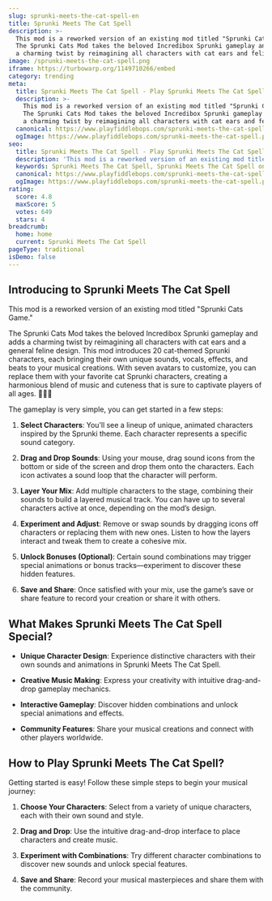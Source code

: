 ```yaml
---
slug: sprunki-meets-the-cat-spell-en
title: Sprunki Meets The Cat Spell
description: >-
  This mod is a reworked version of an existing mod titled "Sprunki Cats Game."
  The Sprunki Cats Mod takes the beloved Incredibox Sprunki gameplay and adds
  a charming twist by reimagining all characters with cat ears and feline design.
image: /sprunki-meets-the-cat-spell.png
iframe: https://turbowarp.org/1149710266/embed
category: trending
meta:
  title: Sprunki Meets The Cat Spell - Play Sprunki Meets The Cat Spell Online
  description: >-
    This mod is a reworked version of an existing mod titled "Sprunki Cats Game."
    The Sprunki Cats Mod takes the beloved Incredibox Sprunki gameplay and adds
    a charming twist by reimagining all characters with cat ears and feline design.
  canonical: https://www.playfiddlebops.com/sprunki-meets-the-cat-spell/
  ogImage: https://www.playfiddlebops.com/sprunki-meets-the-cat-spell.png
seo:
  title: Sprunki Meets The Cat Spell - Play Sprunki Meets The Cat Spell Online
  description: 'This mod is a reworked version of an existing mod titled "Sprunki Cats Game."'
  keywords: Sprunki Meets The Cat Spell, Sprunki Meets The Cat Spell online
  canonical: https://www.playfiddlebops.com/sprunki-meets-the-cat-spell/
  ogImage: https://www.playfiddlebops.com/sprunki-meets-the-cat-spell.png
rating:
  score: 4.8
  maxScore: 5
  votes: 649
  stars: 4
breadcrumb:
  home: home
  current: Sprunki Meets The Cat Spell
pageType: traditional
isDemo: false
---
```


## Introducing to Sprunki Meets The Cat Spell

This mod is a reworked version of an existing mod titled "Sprunki Cats Game."

The Sprunki Cats Mod takes the beloved Incredibox Sprunki gameplay and adds a charming twist by reimagining all characters with cat ears and a general feline design. This mod introduces 20 cat-themed Sprunki characters, each bringing their own unique sounds, vocals, effects, and beats to your musical creations. With seven avatars to customize, you can replace them with your favorite cat Sprunki characters, creating a harmonious blend of music and cuteness that is sure to captivate players of all ages. 🐾🎨🎶

The gameplay is very simple, you can get started in a few steps:

1. **Select Characters**: You’ll see a lineup of unique, animated characters inspired by the Sprunki theme. Each character represents a specific sound category.

1. **Drag and Drop Sounds**: Using your mouse, drag sound icons from the bottom or side of the screen and drop them onto the characters. Each icon activates a sound loop that the character will perform.

1. **Layer Your Mix**: Add multiple characters to the stage, combining their sounds to build a layered musical track. You can have up to several characters active at once, depending on the mod’s design.

1. **Experiment and Adjust**: Remove or swap sounds by dragging icons off characters or replacing them with new ones. Listen to how the layers interact and tweak them to create a cohesive mix.

1. **Unlock Bonuses (Optional)**: Certain sound combinations may trigger special animations or bonus tracks—experiment to discover these hidden features.

1. **Save and Share**: Once satisfied with your mix, use the game’s save or share feature to record your creation or share it with others.

## What Makes Sprunki Meets The Cat Spell Special?

- **Unique Character Design**: Experience distinctive characters with their own sounds and animations in Sprunki Meets The Cat Spell.

- **Creative Music Making**: Express your creativity with intuitive drag-and-drop gameplay mechanics.

- **Interactive Gameplay**: Discover hidden combinations and unlock special animations and effects.

- **Community Features**: Share your musical creations and connect with other players worldwide.

## How to Play Sprunki Meets The Cat Spell?

Getting started is easy! Follow these simple steps to begin your musical journey:

1. **Choose Your Characters**: Select from a variety of unique characters, each with their own sound and style.

1. **Drag and Drop**: Use the intuitive drag-and-drop interface to place characters and create music.

1. **Experiment with Combinations**: Try different character combinations to discover new sounds and unlock special features.

1. **Save and Share**: Record your musical masterpieces and share them with the community.

